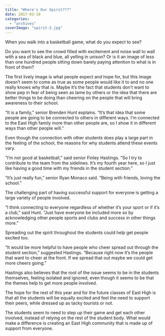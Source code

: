 ```yaml
---
title: "Where's Our Spirit???"
date: 2017-03-10
categories: 
  - "archives"
coverImage: "spirit-2.jpg"
---
```


When you walk into a basketball game, what do you expect to see?

Do you want to see the crowd filled with excitement and noise wall to wall with a sea of black and blue, all yelling in unison? Or is it an image of less than one hundred people sitting down barely paying attention to what is in front of them?

The first lively image is what people expect and hope for, but this image doesn’t seem to come as true as some people would like it to and no one really knows why that is. Maybe it’s the fact that students don’t want to show pep in fear of being seen as lame by others or the idea that there are better things to be doing than cheering on the people that will bring awareness to their school.

“It is a family,” senior Brenden Hunt explains. “It’s that idea that some people are going to be connected to others in different ways. I’m connected to the East High family more than other people are, so I show it in different ways than other people will.”

Even though the connection with other students does play a large part in the feeling of the school, the reasons for why students attend these events vary.

“I’m not good at basketball,” said senior Finley Hastings. “So I try to contribute to the team from the sidelines. It’s my fourth year here, so I just like having a good time with my friends in the student section.”

“It’s just really fun,” senior Ryan Monaco said. “Being with friends, loving the school.”

The challenging part of having successful support for everyone is getting a large variety of people involved.

“I think connecting to everyone regardless of whether it’s your sport or if it’s a club,” said Hunt. “Just have everyone be included more so by acknowledging other people sports and clubs and success in other things more.”

Spreading out the spirit throughout the students could help get people excited too.

“It would be more helpful to have people who cheer spread out through the student section,” suggested Hastings. “Because right now it’s the people that want to cheer at the front. If we spread that out maybe we could get more cheers going.”

Hastings also believes that the root of the issue seems to be in the students themselves, feeling isolated and ignored, even though it seems to be that the themes help to get more people involved.

The hope for the rest of this year and for the future classes of East High is that all the students will be equally excited and feel the need to support their peers, while dressed up as tacky tourists or not.

The students seem to need to step up their game and get each other involved, instead of relying on the rest of the student body. What would make a difference is creating an East High community that is made up of support from everyone.
